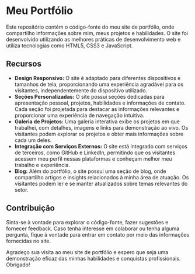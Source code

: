 <h1>Meu Portfólio</h1>

<p>Este repositório contém o código-fonte do meu site de portfólio, onde compartilho informações sobre mim, meus projetos e habilidades. O site foi desenvolvido utilizando as melhores práticas de desenvolvimento web e utiliza tecnologias como HTML5, CSS3 e JavaScript.</p>

<h2>Recursos</h2>

<ul>
  <li><strong>Design Responsivo:</strong> O site é adaptado para diferentes dispositivos e tamanhos de tela, proporcionando uma experiência agradável para os visitantes, independentemente do dispositivo utilizado.</li>
  <li><strong>Seções Personalizadas:</strong> O site possui seções dedicadas para apresentação pessoal, projetos, habilidades e informações de contato. Cada seção foi projetada para destacar as informações relevantes e proporcionar uma experiência de navegação intuitiva.</li>
  <li><strong>Galeria de Projetos:</strong> Uma galeria interativa exibe os projetos em que trabalhei, com detalhes, imagens e links para demonstração ao vivo. Os visitantes podem explorar os projetos e obter mais informações sobre cada um deles.</li>
  <li><strong>Integração com Serviços Externos:</strong> O site está integrado com serviços de terceiros, como GitHub e LinkedIn, permitindo que os visitantes acessem meu perfil nessas plataformas e conheçam melhor meu trabalho e experiência.</li>
  <li><strong>Blog:</strong> Além do portfólio, o site possui uma seção de blog, onde compartilho artigos e insights relacionados à minha área de atuação. Os visitantes podem ler e se manter atualizados sobre temas relevantes do setor.</li>
</ul>

<h2>Contribuição</h2>

<p>Sinta-se à vontade para explorar o código-fonte, fazer sugestões e fornecer feedback. Caso tenha interesse em colaborar ou tenha alguma pergunta, fique à vontade para entrar em contato por meio das informações fornecidas no site.</p>

<p>Agradeço sua visita ao meu site de portfólio e espero que seja uma demonstração eficaz das minhas habilidades e conquistas profissionais. Obrigado!</p>
